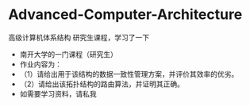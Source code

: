 # Advanced-Computer-Architecture
高级计算机体系结构 研究生课程，学习了一下
- 南开大学的一门课程（研究生）
- 作业内容为：
- （1）请给出用于该结构的数据一致性管理方案，并评价其效率的优劣。
- （2）请给出该拓扑结构的路由算法，并证明其正确。
- 如需要学习资料，请私我

